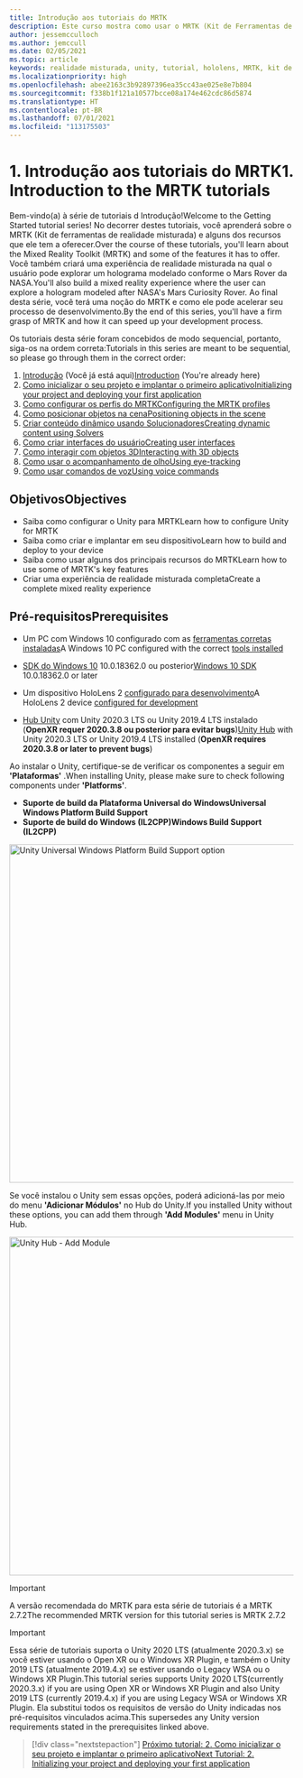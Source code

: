 ```yaml
---
title: Introdução aos tutoriais do MRTK
description: Este curso mostra como usar o MRTK (Kit de Ferramentas de Realidade Misturada) para criar um aplicativo de realidade misturada do zero.
author: jessemcculloch
ms.author: jemccull
ms.date: 02/05/2021
ms.topic: article
keywords: realidade misturada, unity, tutorial, hololens, MRTK, kit de ferramentas de realidade misturada, solucionadores, acompanhamento do olho, comandos de voz
ms.localizationpriority: high
ms.openlocfilehash: abee2163c3b92897396ea35cc43ae025e8e7b804
ms.sourcegitcommit: f338b1f121a10577bcce08a174e462cdc86d5874
ms.translationtype: HT
ms.contentlocale: pt-BR
ms.lasthandoff: 07/01/2021
ms.locfileid: "113175503"
---
```

# <a name="1-introduction-to-the-mrtk-tutorials"></a><span data-ttu-id="97ed2-104">1. Introdução aos tutoriais do MRTK</span><span class="sxs-lookup"><span data-stu-id="97ed2-104">1. Introduction to the MRTK tutorials</span></span>

<span data-ttu-id="97ed2-105">Bem-vindo(a) à série de tutoriais d Introdução!</span><span class="sxs-lookup"><span data-stu-id="97ed2-105">Welcome to the Getting Started tutorial series!</span></span> <span data-ttu-id="97ed2-106">No decorrer destes tutoriais, você aprenderá sobre o MRTK (Kit de ferramentas de realidade misturada) e alguns dos recursos que ele tem a oferecer.</span><span class="sxs-lookup"><span data-stu-id="97ed2-106">Over the course of these tutorials, you'll learn about the Mixed Reality Toolkit (MRTK) and some of the features it has to offer.</span></span> <span data-ttu-id="97ed2-107">Você também criará uma experiência de realidade misturada na qual o usuário pode explorar um holograma modelado conforme o Mars Rover da NASA.</span><span class="sxs-lookup"><span data-stu-id="97ed2-107">You'll also build a mixed reality experience where the user can explore a hologram modeled after NASA's Mars Curiosity Rover.</span></span> <span data-ttu-id="97ed2-108">Ao final desta série, você terá uma noção do MRTK e como ele pode acelerar seu processo de desenvolvimento.</span><span class="sxs-lookup"><span data-stu-id="97ed2-108">By the end of this series, you'll have a firm grasp of MRTK and how it can speed up your development process.</span></span>

<span data-ttu-id="97ed2-109">Os tutoriais desta série foram concebidos de modo sequencial, portanto, siga-os na ordem correta:</span><span class="sxs-lookup"><span data-stu-id="97ed2-109">Tutorials in this series are meant to be sequential, so please go through them in the correct order:</span></span>

1. <span data-ttu-id="97ed2-110">[Introdução](mr-learning-base-01.md) (Você já está aqui)</span><span class="sxs-lookup"><span data-stu-id="97ed2-110">[Introduction](mr-learning-base-01.md) (You're already here)</span></span>
2. [<span data-ttu-id="97ed2-111">Como inicializar o seu projeto e implantar o primeiro aplicativo</span><span class="sxs-lookup"><span data-stu-id="97ed2-111">Initializing your project and deploying your first application</span></span>](mr-learning-base-02.md)
3. [<span data-ttu-id="97ed2-112">Como configurar os perfis do MRTK</span><span class="sxs-lookup"><span data-stu-id="97ed2-112">Configuring the MRTK profiles</span></span>](mr-learning-base-03.md)
4. [<span data-ttu-id="97ed2-113">Como posicionar objetos na cena</span><span class="sxs-lookup"><span data-stu-id="97ed2-113">Positioning objects in the scene</span></span>](mr-learning-base-04.md)
5. [<span data-ttu-id="97ed2-114">Criar conteúdo dinâmico usando Solucionadores</span><span class="sxs-lookup"><span data-stu-id="97ed2-114">Creating dynamic content using Solvers</span></span>](mr-learning-base-05.md)
6. [<span data-ttu-id="97ed2-115">Como criar interfaces do usuário</span><span class="sxs-lookup"><span data-stu-id="97ed2-115">Creating user interfaces</span></span>](mr-learning-base-06.md)
7. [<span data-ttu-id="97ed2-116">Como interagir com objetos 3D</span><span class="sxs-lookup"><span data-stu-id="97ed2-116">Interacting with 3D objects</span></span>](mr-learning-base-07.md)
8. [<span data-ttu-id="97ed2-117">Como usar o acompanhamento de olho</span><span class="sxs-lookup"><span data-stu-id="97ed2-117">Using eye-tracking</span></span>](mr-learning-base-08.md)
9. [<span data-ttu-id="97ed2-118">Como usar comandos de voz</span><span class="sxs-lookup"><span data-stu-id="97ed2-118">Using voice commands</span></span>](mr-learning-base-09.md)

## <a name="objectives"></a><span data-ttu-id="97ed2-119">Objetivos</span><span class="sxs-lookup"><span data-stu-id="97ed2-119">Objectives</span></span>

* <span data-ttu-id="97ed2-120">Saiba como configurar o Unity para MRTK</span><span class="sxs-lookup"><span data-stu-id="97ed2-120">Learn how to configure Unity for MRTK</span></span>
* <span data-ttu-id="97ed2-121">Saiba como criar e implantar em seu dispositivo</span><span class="sxs-lookup"><span data-stu-id="97ed2-121">Learn how to build and deploy to your device</span></span>
* <span data-ttu-id="97ed2-122">Saiba como usar alguns dos principais recursos do MRTK</span><span class="sxs-lookup"><span data-stu-id="97ed2-122">Learn how to use some of MRTK's key features</span></span>
* <span data-ttu-id="97ed2-123">Criar uma experiência de realidade misturada completa</span><span class="sxs-lookup"><span data-stu-id="97ed2-123">Create a complete mixed reality experience</span></span>

## <a name="prerequisites"></a><span data-ttu-id="97ed2-124">Pré-requisitos</span><span class="sxs-lookup"><span data-stu-id="97ed2-124">Prerequisites</span></span>

* <span data-ttu-id="97ed2-125">Um PC com Windows 10 configurado com as [ferramentas corretas instaladas](../../install-the-tools.md)</span><span class="sxs-lookup"><span data-stu-id="97ed2-125">A Windows 10 PC configured with the correct [tools installed](../../install-the-tools.md)</span></span>
* <span data-ttu-id="97ed2-126">[SDK do Windows 10](https://developer.microsoft.com/windows/downloads/windows-10-sdk/) 10.0.18362.0 ou posterior</span><span class="sxs-lookup"><span data-stu-id="97ed2-126">[Windows 10 SDK](https://developer.microsoft.com/windows/downloads/windows-10-sdk/) 10.0.18362.0 or later</span></span>
* <span data-ttu-id="97ed2-127">Um dispositivo HoloLens 2 [configurado para desenvolvimento](../../platform-capabilities-and-apis/using-visual-studio.md#enabling-developer-mode)</span><span class="sxs-lookup"><span data-stu-id="97ed2-127">A HoloLens 2 device [configured for development](../../platform-capabilities-and-apis/using-visual-studio.md#enabling-developer-mode)</span></span>

* <span data-ttu-id="97ed2-128"><a href="https://docs.unity3d.com/Manual/GettingStartedInstallingHub.html" target="_blank">Hub Unity</a> com Unity 2020.3 LTS ou Unity 2019.4 LTS instalado (**OpenXR requer 2020.3.8 ou posterior para evitar bugs**)</span><span class="sxs-lookup"><span data-stu-id="97ed2-128"><a href="https://docs.unity3d.com/Manual/GettingStartedInstallingHub.html" target="_blank">Unity Hub</a> with Unity 2020.3 LTS or Unity 2019.4 LTS installed (**OpenXR requires 2020.3.8 or later to prevent bugs**)</span></span>

<span data-ttu-id="97ed2-129">Ao instalar o Unity, certifique-se de verificar os componentes a seguir em **'Plataformas'** .</span><span class="sxs-lookup"><span data-stu-id="97ed2-129">When installing Unity, please make sure to check following components under **'Platforms'**.</span></span>

* <span data-ttu-id="97ed2-130">**Suporte de build da Plataforma Universal do Windows**</span><span class="sxs-lookup"><span data-stu-id="97ed2-130">**Universal Windows Platform Build Support**</span></span>
* <span data-ttu-id="97ed2-131">**Suporte de build do Windows (IL2CPP)**</span><span class="sxs-lookup"><span data-stu-id="97ed2-131">**Windows Build Support (IL2CPP)**</span></span>

<img src="../../../develop/images/Unity_Install_Option_UWP.png" alt="Unity Universal Windows Platform Build Support option" width="600px">

<span data-ttu-id="97ed2-132">Se você instalou o Unity sem essas opções, poderá adicioná-las por meio do menu **'Adicionar Módulos'** no Hub do Unity.</span><span class="sxs-lookup"><span data-stu-id="97ed2-132">If you installed Unity without these options, you can add them through **'Add Modules'** menu in Unity Hub.</span></span>

<img src="../../../develop/images/Unity_Install_Option_UWP2.png" alt="Unity Hub - Add Module" width="600px">

> [!Important]
> <span data-ttu-id="97ed2-133">A versão recomendada do MRTK para esta série de tutoriais é a MRTK 2.7.2</span><span class="sxs-lookup"><span data-stu-id="97ed2-133">The recommended MRTK version for this tutorial series is MRTK 2.7.2</span></span>

> [!Important]
> <span data-ttu-id="97ed2-134">Essa série de tutoriais suporta o Unity 2020 LTS (atualmente 2020.3.x) se você estiver usando o Open XR ou o Windows XR Plugin, e também o Unity 2019 LTS (atualmente 2019.4.x) se estiver usando o Legacy WSA ou o Windows XR Plugin.</span><span class="sxs-lookup"><span data-stu-id="97ed2-134">This tutorial series supports Unity 2020 LTS(currently 2020.3.x) if you are using Open XR or Windows XR Plugin and also Unity 2019 LTS (currently 2019.4.x) if you are using Legacy WSA or Windows XR Plugin.</span></span> <span data-ttu-id="97ed2-135">Ela substitui todos os requisitos de versão do Unity indicadas nos pré-requisitos vinculados acima.</span><span class="sxs-lookup"><span data-stu-id="97ed2-135">This supersedes any Unity version requirements stated in the prerequisites linked above.</span></span>

> [!div class="nextstepaction"]
> [<span data-ttu-id="97ed2-136">Próximo tutorial: 2. Como inicializar o seu projeto e implantar o primeiro aplicativo</span><span class="sxs-lookup"><span data-stu-id="97ed2-136">Next Tutorial: 2. Initializing your project and deploying your first application</span></span>](mr-learning-base-02.md)
